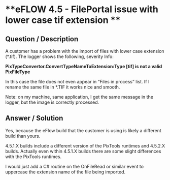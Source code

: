 # **eFLOW 4.5 - FilePortal issue with lower case tif extension ** #

## **Question / Description** ##

A customer has a problem with the import of files with lower case extension (*.tif). The logger shows the following, severity Info:
 
**PixTypeConvertor.ConvertTypeNameToExtension:Type [tif] is not a valid PixFileType**
 
In this case the file does not even appear in “Files in process” list. If I rename the same file in *.TIF it works nice and smooth.
 
 
Note: on my machine, same application, I get the same message in the logger, but the image is correctly processed.

## **Answer / Solution** ##

Yes, because the eFlow build that the customer is using is likely a different build than yours.
 
4.5.1.X builds include a different version of the PixTools runtimes and 4.5.2.X builds. Actually even within 4.5.1.X builds there are some slight differences with the PixTools runtimes.
 
I would just add a C# routine on the OnFileRead or similar event to uppercase the extension name of the file being imported.




























